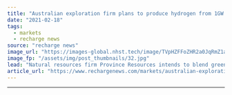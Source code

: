 ```yaml
---
title: "Australian exploration firm plans to produce hydrogen from 1GW wind and solar"
date: "2021-02-18"
tags: 
  - markets
  - recharge news
source: "recharge news"
image_url: "https://images-global.nhst.tech/image/TVpHZFFoZHR2a0JqRmZ1aW5mbEx1VzZOWnpSYTFUUm1WbmVFWFFaVWMxVT0=/nhst/binary/02adebba77401d87ace43c1f46367e21"
image_fp: "/assets/img/post_thumbnails/32.jpg"
lead: "Natural resources firm Province Resources intends to blend green hydrogen into Australian gas pipelines and export it to Asia"
article_url: "https://www.rechargenews.com/markets/australian-exploration-firm-plans-to-produce-hydrogen-from-1gw-wind-and-solar/2-1-965552"
---
```


---
